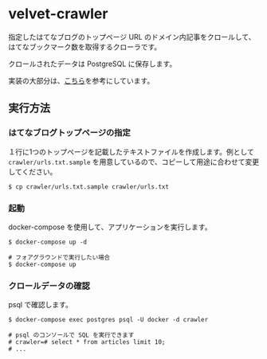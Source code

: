 # velvet-crawler

指定したはてなブログのトップページ URL のドメイン内記事をクロールして、はてなブックマーク数を取得するクローラです。

クロールされたデータは PostgreSQL に保存します。

実装の大部分は、[こちら](https://github.com/Chanmoro/blog_crawler)を参考にしています。

## 実行方法

### はてなブログトップページの指定

１行に1つのトップページを記載したテキストファイルを作成します。例として `crawler/urls.txt.sample` を用意しているので、コピーして用途に合わせて変更してください。

```
$ cp crawler/urls.txt.sample crawler/urls.txt
```

### 起動

docker-compose を使用して、アプリケーションを実行します。

```
$ docker-compose up -d

# フォアグラウンドで実行したい場合
$ docker-compose up
```

### クロールデータの確認

psql で確認します。

```
$ docker-compose exec postgres psql -U docker -d crawler

# psql のコンソールで SQL を実行できます
# crawler=# select * from articles limit 10;
# ...
```
